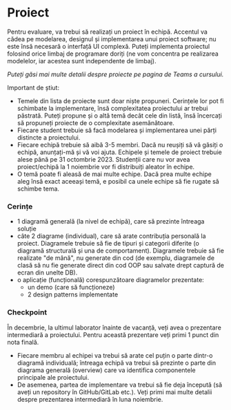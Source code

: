 # Proiect 
 
Pentru evaluare, va trebui să realizați un proiect în echipă. Accentul va cădea pe modelarea, designul și implementarea unui proiect software; nu este însă necesară o interfață UI complexă.
Puteți implementa proiectul folosind orice limbaj de programare doriți (ne vom concentra pe realizarea modelelor, iar acestea sunt independente de limbaj). 

*Puteți găsi mai multe detalii despre proiecte pe pagina de Teams a cursului.*

Important de știut:

- Temele din lista de proiecte sunt doar niște propuneri. Cerințele lor pot fi schimbate la implementare, însă complexitatea proiectului ar trebui păstrată. Puteți propune și o altă temă decât cele din listă, însă încercați să propuneți proiecte de o complexitate asemănătoare. 
- Fiecare student trebuie să facă modelarea și implementarea unei părți distincte a proiectului. 
- Fiecare echipă trebuie să aibă 3-5 membri. Dacă nu reușiți să vă găsiți o echipă, anunțați-mă și vă voi ajuta. Echipele și temele de proiect trebuie alese până pe 31 octombrie 2023. Studenții care nu vor avea proiect/echipă la 1 noiembrie vor fi distribuiți aleator în echipe. 
- O temă poate fi aleasă de mai multe echipe. Dacă prea multe echipe aleg însă exact aceeași temă, e posibil ca unele echipe să fie rugate să schimbe tema.  


### Cerințe

- 1 diagramă generală (la nivel de echipă), care să prezinte întreaga soluție
- câte 2 diagrame (individual), care să arate contribuția personală la proiect. Diagramele trebuie să fie de tipuri și categorii diferite (o diagramă structurală și una de comportament). Diagramele trebuie să fie realizate "de mână", nu generate din cod (de exemplu, diagramele de clasă să nu fie generate direct din cod OOP sau salvate drept captură de ecran din unelte DB).
- o aplicație (funcțională) corespunzătoare diagramelor prezentate:
   - un demo (care să funcționeze)
   - 2 design patterns implementate

### Checkpoint

În decembrie, la ultimul laborator înainte de vacanță,  veți avea o prezentare intermediară a proiectului. Pentru această prezentare veți primi 1 punct din nota finală. 

- Fiecare membru al echipei va trebui să arate cel puțin o parte dintr-o diagramă individuală; întreaga echipă va trebui să prezinte o parte din diagrama generală (overview) care va identifica componentele principale ale proiectului. 
- De asemenea, partea de implementare va trebui să fie deja începută (să aveți un repository în GitHub/GitLab etc.). Veți primi mai multe detalii despre prezentarea intermediară în luna noiembrie.
   
